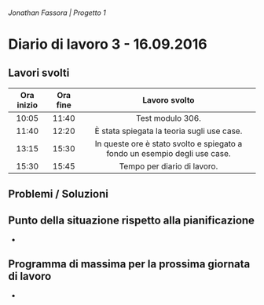###### Jonathan Fassora | Progetto 1
# Diario di lavoro 3 - 16.09.2016
## Lavori svolti

| Ora inizio | Ora fine | Lavoro svolto |
|:-------------:|:-------------:|:-----:|
| 10:05 | 11:40 | Test modulo 306. |
| 11:40 | 12:20 | È stata spiegata la teoria sugli use case. |
| 13:15 | 15:30 | In queste ore è stato svolto e spiegato a fondo un esempio degli use case. |
| 15:30 | 15:45 | Tempo per diario di lavoro. |

## Problemi / Soluzioni

## Punto della situazione rispetto alla pianificazione
-
## Programma di massima per la prossima giornata di lavoro
-
